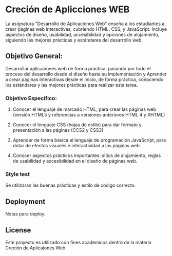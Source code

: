# Creción de Aplicciones WEB

La asignatura "Desarrollo de Aplicaciones Web" enseña a los estudiantes a crear páginas web interactivas, cubriendo HTML, CSS, y JavaScript. Incluye aspectos de diseño, usabilidad, accesibilidad y opciones de alojamiento, siguiendo las mejores prácticas y estándares del desarrollo web.

## Objetivo General:

Desarrollar aplicaciones web de forma práctica, pasando por todo el proceso del desarrollo desde el diseño hasta su implementación y Aprender a crear páginas interactivas desde el inicio, de forma práctica, conociendo los estándares y las mejores prácticas para realizar esta tarea.

### Objetivo Especifico:

1. Conocer el lenguaje de marcado HTML, para crear las páginas web (versión HTML5 y referencias a versiones anteriores HTML 4 y XHTML)
2. Conocer el lenguaje CSS (hojas de estilo) para dar formato y presentación a las páginas (CCS2 y CSS3)

3. Aprender de forma básica el lenguaje de programación JavaScript, para dotar de efectos visuales e interactividad a las páginas web.
4. Conocer aspectos prácticos importantes: sitios de alojamiento, reglas de usabilidad y accesibilidad en el diseño de páginas web.


### Style test

Se utilizaran las buenas prácticas y estilo de codigo correcto. 

## Deployment

Notas para deploy.

## License

Este proyecto es utilizado con fines academicos dentro de la materia Creción de Aplicaiones Web

